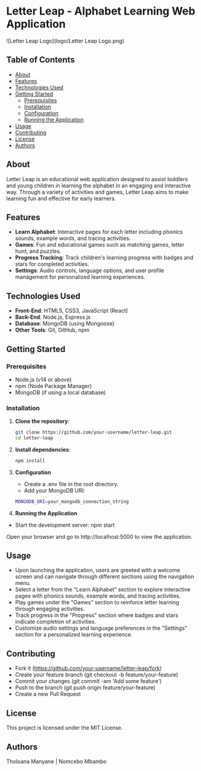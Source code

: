 # Letter Leap - Alphabet Learning Web Application

![Letter Leap Logo](logo/Letter Leap Logo.png)

## Table of Contents

- [About](#about)
- [Features](#features)
- [Technologies Used](#technologies-used)
- [Getting Started](#getting-started)
  - [Prerequisites](#prerequisites)
  - [Installation](#installation)
  - [Configuration](#configuration)
  - [Running the Application](#running-the-application)
- [Usage](#usage)
- [Contributing](#contributing)
- [License](#license)
- [Authors](#authors)

## About

Letter Leap is an educational web application designed to assist toddlers and young children in learning the alphabet in an engaging and interactive way. Through a variety of activities and games, Letter Leap aims to make learning fun and effective for early learners.

## Features

- **Learn Alphabet**: Interactive pages for each letter including phonics sounds, example words, and tracing activities.
- **Games**: Fun and educational games such as matching games, letter hunt, and puzzles.
- **Progress Tracking**: Track children's learning progress with badges and stars for completed activities.
- **Settings**: Audio controls, language options, and user profile management for personalized learning experiences.

## Technologies Used

- **Front-End**: HTML5, CSS3, JavaScript (React)
- **Back-End**: Node.js, Express.js
- **Database**: MongoDB (using Mongoose)
- **Other Tools**: Git, GitHub, npm

## Getting Started

### Prerequisites

- Node.js (v14 or above)
- npm (Node Package Manager)
- MongoDB (if using a local database)

### Installation

1. **Clone the repository**:

   ```bash
   git clone https://github.com/your-username/letter-leap.git
   cd letter-leap

   ```

2. **Install dependencies**:

   ```bash
   npm install

   ```

3. **Configuration**

   - Create a .env file in the root directory.
   - Add your MongoDB URI:

   ```bash
   MONGODB_URI=your_mongodb_connection_string

   ```

4. **Running the Application**

- Start the development server:
  npm start

Open your browser and go to http://localhost:5000 to view the application.

## Usage

- Upon launching the application, users are greeted with a welcome screen and can navigate through different sections using the navigation menu.
- Select a letter from the "Learn Alphabet" section to explore interactive pages with phonics sounds, example words, and tracing activities.
- Play games under the "Games" section to reinforce letter learning through engaging activities.
- Track progress in the "Progress" section where badges and stars indicate completion of activities.
- Customize audio settings and language preferences in the "Settings" section for a personalized learning experience.

## Contributing

- Fork it (https://github.com/your-username/letter-leap/fork)
- Create your feature branch (git checkout -b feature/your-feature)
- Commit your changes (git commit -am 'Add some feature')
- Push to the branch (git push origin feature/your-feature)
- Create a new Pull Request

## License

This project is licensed under the MIT License.

## Authors

Tholoana Manyane | Nomcebo Mbambo
